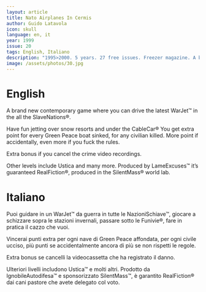 ```yaml
---
layout: article
title: Nato Airplanes In Cermis
author: Guido Latavola
icon: skull
language: en, it
year: 1999
issue: 20
tags: English, Italiano
description: "1995>2000. 5 years. 27 free issues. Freezer magazine. A brand new contemporary game where you can drive the latest WarJet™ in the all the SlaveNations®. Have fun jetting over snow resorts and under the CableCar®. You get extra point for every GreenPeace boat sinked, for any civilian killed."
image: /assets/photos/30.jpg
---
```



# English

A brand new contemporary game where you can drive the latest WarJet™ in the all the SlaveNations®.

Have fun jetting over snow resorts and under the CableCar®
You get extra point for every Green Peace boat sinked, for any civilian killed.
More point if accidentally, even more if you fuck the rules.

Extra bonus if you cancel the crime video recordings.

Other levels include Ustica and many more.
Produced by LameExcuses™ it’s guaranteed RealFiction®, produced in the SilentMass® world lab.

# Italiano

Puoi guidare in un WarJet™ da guerra in tutte le NazioniSchiave™, giocare a schizzare sopra le stazioni invernali, passare sotto le Funivie®, fare in pratica il cazzo che vuoi.

Vincerai punti extra per ogni nave di Green Peace affondata, per ogni civile ucciso, più punti se accidentalmente ancora di più se non rispetti le regole.

Extra bonus se cancelli la videocassetta che ha registrato il danno.

Ulteriori livelli includono Ustica™ e molti altri. Prodotto da IgnobileAutodifesa™ e sponsorizzato SilentMass™, è garantito RealFiction® dai cani pastore che avete delegato col voto.
